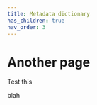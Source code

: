 ```yaml
---
title: Metadata dictionary
has_children: true
nav_order: 3
---
```


# Another page

Test this


blah
